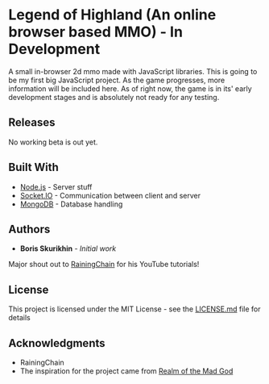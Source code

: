 # Legend of Highland (An online browser based MMO) - In Development

A small in-browser 2d mmo made with JavaScript libraries. This is going to be my first big JavaScript project. As the game progresses, more information will be included here. As of right now, the game is in its' early development stages and is absolutely not ready for any testing.

## Releases

No working beta is out yet.

## Built With

* [Node.js](https://nodejs.org/en/) - Server stuff
* [Socket.IO](https://socket.io/) - Communication between client and server
* [MongoDB](https://www.mongodb.com/) - Database handling

## Authors

* **Boris Skurikhin** - *Initial work*

Major shout out to [RainingChain](https://www.youtube.com/channel/UC8Yp-YagXZ4C5vOduEhcjRw) for his YouTube tutorials!

## License

This project is licensed under the MIT License - see the [LICENSE.md](LICENSE.md) file for details

## Acknowledgments

* RainingChain
* The inspiration for the project came from [Realm of the Mad God](http://www.realmofthemadgod.com/)
